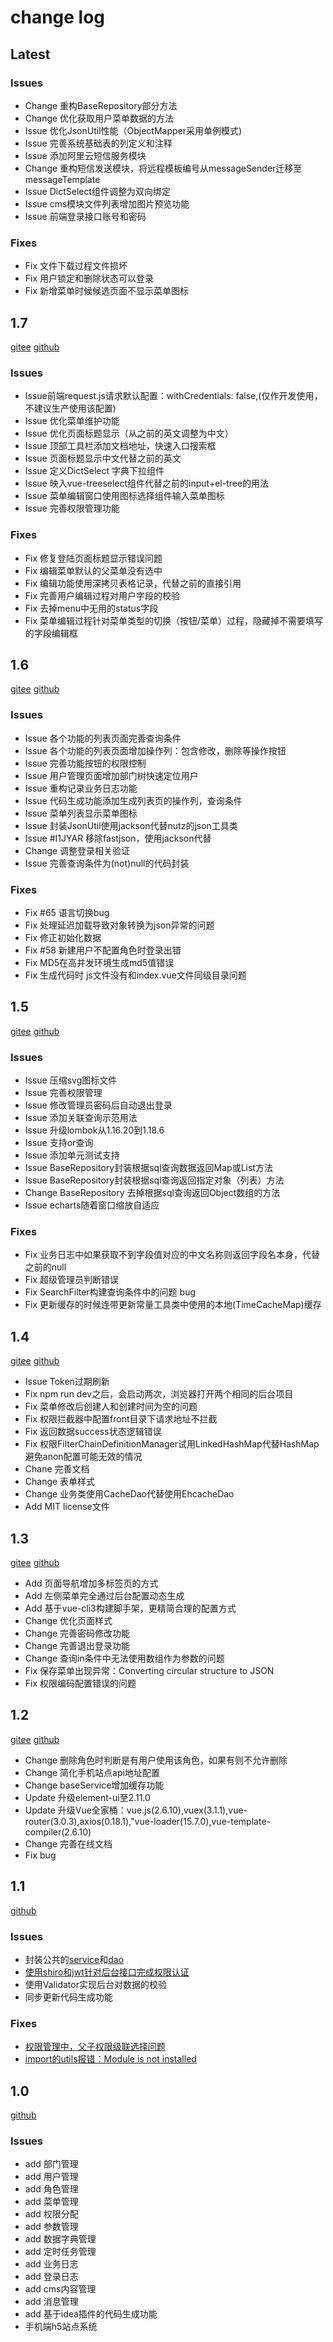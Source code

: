 # change log

## Latest

### Issues
- Change 重构BaseRepository部分方法
- Change 优化获取用户菜单数据的方法
- Issue 优化JsonUtil性能（ObjectMapper采用单例模式)
- Issue 完善系统基础表的列定义和注释
- Issue 添加阿里云短信服务模块
- Change 重构短信发送模块，将远程模板编号从messageSender迁移至messageTemplate
- Issue DictSelect组件调整为双向绑定
- Issue cms模块文件列表增加图片预览功能
- Issue 前端登录接口账号和密码
### Fixes
- Fix 文件下载过程文件损坏
- Fix 用户锁定和删除状态可以登录
- Fix 新增菜单时候候选页面不显示菜单图标

## 1.7

[gitee](https://gitee.com/enilu/web-flash/releases/1.7)
[github](https://github.com/enilu/web-flash/releases/tag/1.7)

### Issues
- Issue前端request.js请求默认配置：withCredentials: false,(仅作开发使用，不建议生产使用该配置)
- Issue 优化菜单维护功能
- Issue 优化页面标题显示（从之前的英文调整为中文）
- Issue 顶部工具栏添加文档地址，快速入口搜索框
- Issue 页面标题显示中文代替之前的英文
- Issue 定义DictSelect 字典下拉组件
- Issue 映入vue-treeselect组件代替之前的input+el-tree的用法
- Issue 菜单编辑窗口使用图标选择组件输入菜单图标
- Issue 完善权限管理功能
### Fixes
- Fix 修复登陆页面标题显示错误问题
- Fix 编辑菜单默认的父菜单没有选中
- Fix 编辑功能使用深拷贝表格记录，代替之前的直接引用
- Fix 完善用户编辑过程对用户字段的校验
- Fix 去掉menu中无用的status字段
- Fix 菜单编辑过程针对菜单类型的切换（按钮/菜单）过程，隐藏掉不需要填写的字段编辑框

## 1.6

[gitee](https://gitee.com/enilu/web-flash/releases/1.6)
[github](https://github.com/enilu/web-flash/releases/tag/1.6)
### Issues
- Issue 各个功能的列表页面完善查询条件
- Issue 各个功能的列表页面增加操作列：包含修改，删除等操作按钮
- Issue 完善功能按钮的权限控制
- Issue 用户管理页面增加部门树快速定位用户
- Issue 重构记录业务日志功能
- Issue 代码生成功能添加生成列表页的操作列，查询条件
- Issue 菜单列表显示菜单图标
- Issue 封装JsonUtil使用jackson代替nutz的json工具类
- Issue #I1JYAR 移除fastjson，使用jackson代替
- Change 调整登录相关验证
- Issue 完善查询条件为(not)null的代码封装

### Fixes
- Fix #65 语言切换bug
- Fix 处理延迟加载导致对象转换为json异常的问题
- Fix 修正初始化数据
- Fix #58 新建用户不配置角色时登录出错
- Fix MD5在高并发环境生成md5值错误
- Fix 生成代码时 js文件没有和index.vue文件同级目录问题


## 1.5
[gitee](https://gitee.com/enilu/web-flash/releases/1.5)
[github](https://github.com/enilu/web-flash/releases/tag/1.5)
### Issues 
- Issue 压缩svg图标文件
- Issue 完善权限管理
- Issue 修改管理员密码后自动退出登录
- Issue 添加关联查询示范用法
- Issue 升级lombok从1.16.20到1.18.6
- Issue 支持or查询
- Issue 添加单元测试支持
- Issue BaseRepository封装根据sql查询数据返回Map或List方法
- Issue BaseRepository封装根据sql查询返回指定对象（列表）方法
- Change BaseRepository 去掉根据sql查询返回Object数组的方法 
- Issue echarts随着窗口缩放自适应

### Fixes
- Fix 业务日志中如果获取不到字段值对应的中文名称则返回字段名本身，代替之前的null
- Fix 超级管理员判断错误
- Fix SearchFilter构建查询条件中的问题 bug
- Fix 更新缓存的时候连带更新常量工具类中使用的本地(TimeCacheMap)缓存

## 1.4
[gitee](https://gitee.com/enilu/web-flash/releases/1.4)
[github](https://github.com/enilu/web-flash/releases/tag/1.4)

- Issue Token过期刷新
- Fix npm run dev之后，会启动两次，浏览器打开两个相同的后台项目
- Fix 菜单修改后创建人和创建时间为空的问题
- Fix 权限拦截器中配置front目录下请求地址不拦截
- Fix 返回数据success状态逻辑错误
- Fix 权限FilterChainDefinitionManager试用LinkedHashMap代替HashMap避免anon配置可能无效的情况
- Chane 完善文档
- Change 表单样式
- Change 业务类使用CacheDao代替使用EhcacheDao
- Add MIT license文件

## 1.3
[gitee](https://gitee.com/enilu/web-flash/releases/1.3)
[github](https://github.com/enilu/web-flash/releases/tag/1.3)
- Add 页面导航增加多标签页的方式
- Add 左侧菜单完全通过后台配置动态生成
- Add 基于vue-cli3构建脚手架，更精简合理的配置方式
- Change 优化页面样式
- Change 完善密码修改功能
- Change 完善退出登录功能
- Change 查询in条件中无法使用数组作为参数的问题
- Fix 保存菜单出现异常：Converting circular structure to JSON
- Fix 权限编码配置错误的问题


## 1.2 
[gitee](https://gitee.com/enilu/web-flash/releases/1.2)
[github](https://github.com/enilu/web-flash/releases/tag/1.2)

- Change 删除角色时判断是有用户使用该角色，如果有则不允许删除
- Change 简化手机站点api地址配置
- Change baseService增加缓存功能
- Update 升级element-ui至2.11.0
- Update 升级Vue全家桶：vue.js(2.6.10),vuex(3.1.1),vue-router(3.0.3),axios(0.18.1),"vue-loader(15.7.0),vue-template-compiler(2.6.10)
- Change 完善在线文档
- Fix bug

## 1.1
[github](https://github.com/enilu/web-flash/releases/tag/1.1)
### Issues
- 封装公共的[service](https://github.com/enilu/web-flash/issues/11)和[dao](https://github.com/enilu/web-flash/issues/9)
- [使用shiro和jwt针对后台接口完成权限认证](https://github.com/enilu/web-flash/issues/15)
- 使用Validator实现后台对数据的校验
- 同步更新代码生成功能
### Fixes
- [权限管理中，父子权限级联选择问题](https://github.com/enilu/web-flash/issues/14)
- [import的utils报错：Module is not installed ](https://github.com/enilu/web-flash/issues/6)

## 1.0
[github](https://github.com/enilu/web-flash/releases/tag/v1.0)
### Issues
- add 部门管理
- add 用户管理
- add 角色管理
- add 菜单管理
- add 权限分配
- add 参数管理
- add 数据字典管理
- add 定时任务管理
- add 业务日志
- add 登录日志
- add cms内容管理
- add 消息管理
- add 基于idea插件的代码生成功能
- 手机端h5站点系统
